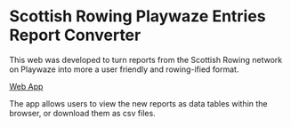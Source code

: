 # Scottish Rowing Playwaze Entries Report Converter

This web was developed to turn reports from the Scottish Rowing network on Playwaze into more a user friendly and rowing-ified format.

[Web App](https://share.streamlit.io/adhardy/playwaze_entries#entries)

The app allows users to view the new reports as data tables within the browser, or download them as csv files.
